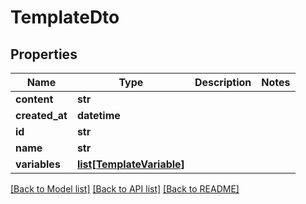 # TemplateDto

## Properties
Name | Type | Description | Notes
------------ | ------------- | ------------- | -------------
**content** | **str** |  | 
**created_at** | **datetime** |  | 
**id** | **str** |  | 
**name** | **str** |  | 
**variables** | [**list[TemplateVariable]**](TemplateVariable) |  | 

[[Back to Model list]](../README#documentation-for-models) [[Back to API list]](../README#documentation-for-api-endpoints) [[Back to README]](../README)


